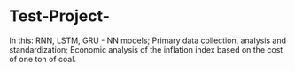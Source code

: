 # Test-Project-
In this: RNN, LSTM, GRU - NN models; Primary data collection, analysis and standardization; Economic analysis of the inflation index based on the cost of one ton of coal.
